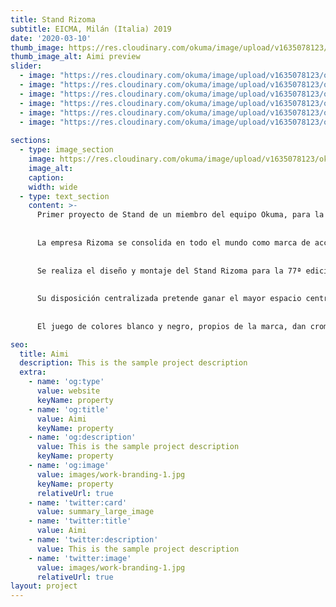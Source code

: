 ```yaml
---
title: Stand Rizoma
subtitle: EICMA, Milán (Italia) 2019
date: '2020-03-10'
thumb_image: https://res.cloudinary.com/okuma/image/upload/v1635078123/okuma/projects/rizoma/R19_Immagine_2_ng2fxg.jpg
thumb_image_alt: Aimi preview
slider:
  - image: "https://res.cloudinary.com/okuma/image/upload/v1635078123/okuma/projects/rizoma/R19_Immagine_2_ng2fxg.jpg"
  - image: "https://res.cloudinary.com/okuma/image/upload/v1635078123/okuma/projects/rizoma/R19_Immagine_2_ng2fxg.jpg"
  - image: "https://res.cloudinary.com/okuma/image/upload/v1635078123/okuma/projects/rizoma/R19_Immagine_2_ng2fxg.jpg"
  - image: "https://res.cloudinary.com/okuma/image/upload/v1635078123/okuma/projects/rizoma/R19_Immagine_2_ng2fxg.jpg"
  - image: "https://res.cloudinary.com/okuma/image/upload/v1635078123/okuma/projects/rizoma/R19_Immagine_2_ng2fxg.jpg"
  - image: "https://res.cloudinary.com/okuma/image/upload/v1635078123/okuma/projects/rizoma/R19_Immagine_2_ng2fxg.jpg"
  
sections:
  - type: image_section
    image: https://res.cloudinary.com/okuma/image/upload/v1635078123/okuma/projects/rizoma/R19_Immagine_2_ng2fxg.jpg
    image_alt: 
    caption: 
    width: wide
  - type: text_section
    content: >-
      Primer proyecto de Stand de un miembro del equipo Okuma, para la empresa RIZOMA en la Esposizione Internazionale Ciclo Motociclo e Accesori (EICMA), o más conocida en el mundo como el “Milan Motorcycle Show”, la exposición más importante del mundo de referencia para las dos ruedas.
      
      
      La empresa Rizoma se consolida en todo el mundo como marca de accesorios del motor, donde su estilo y diseño “made in italy” ha reinventado el concepto de piezas de repuesto en sus más de 20 años de experiencia.
      
      
      Se realiza el diseño y montaje del Stand Rizoma para la 77ª edición de EICMA 2019 desde un estudio de arquitectura suizo, basado en el estilo inconfundible de la marca italiana en sus 325m2 de espacio, donde las líneas puras de sus productos expuestos configuran el carácter minimalista, elegante y refinado de este espacio. 
      
      
      Su disposición centralizada pretende ganar el mayor espacio central posible y aumentar el aforo, destinando los usos más privados (zonas de reuniones, expositores, barra y almacén) en el perímetro, y así generar expositores de productos de doble función: hacia el interior, y hacia el exterior del stand, para captar la atención del visitante.
      
      
      El juego de colores blanco y negro, propios de la marca, dan cromatismo a este elegante espacio.

seo:
  title: Aimi
  description: This is the sample project description
  extra:
    - name: 'og:type'
      value: website
      keyName: property
    - name: 'og:title'
      value: Aimi
      keyName: property
    - name: 'og:description'
      value: This is the sample project description
      keyName: property
    - name: 'og:image'
      value: images/work-branding-1.jpg
      keyName: property
      relativeUrl: true
    - name: 'twitter:card'
      value: summary_large_image
    - name: 'twitter:title'
      value: Aimi
    - name: 'twitter:description'
      value: This is the sample project description
    - name: 'twitter:image'
      value: images/work-branding-1.jpg
      relativeUrl: true
layout: project
---
```

